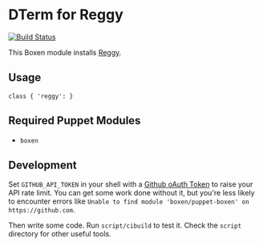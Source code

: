 # DTerm for Reggy

[![Build Status](https://travis-ci.org/hakamadare/puppet-reggy.png?branch=master)](https://travis-ci.org/hakamadare/puppet-reggy)

This Boxen module installs [Reggy](http://reggyapp.com).

## Usage

```puppet
class { 'reggy': }
```

## Required Puppet Modules

* `boxen`

## Development

Set `GITHUB_API_TOKEN` in your shell with a [Github oAuth Token](https://help.github.com/articles/creating-an-oauth-token-for-command-line-use) to raise your API rate limit. You can get some work done without it, but you're less likely to encounter errors like `Unable to find module 'boxen/puppet-boxen' on https://github.com`.

Then write some code. Run `script/cibuild` to test it. Check the `script`
directory for other useful tools.
